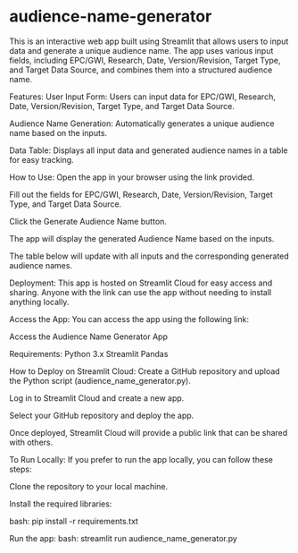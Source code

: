 # audience-name-generator


This is an interactive web app built using Streamlit that allows users to input data and generate a unique audience name. The app uses various input fields, including EPC/GWI, Research, Date, Version/Revision, Target Type, and Target Data Source, and combines them into a structured audience name.

Features:
User Input Form: Users can input data for EPC/GWI, Research, Date, Version/Revision, Target Type, and Target Data Source.

Audience Name Generation: Automatically generates a unique audience name based on the inputs.

Data Table: Displays all input data and generated audience names in a table for easy tracking.

How to Use:
Open the app in your browser using the link provided.

Fill out the fields for EPC/GWI, Research, Date, Version/Revision, Target Type, and Target Data Source.

Click the Generate Audience Name button.

The app will display the generated Audience Name based on the inputs.

The table below will update with all inputs and the corresponding generated audience names.

Deployment:
This app is hosted on Streamlit Cloud for easy access and sharing. Anyone with the link can use the app without needing to install anything locally.

Access the App:
You can access the app using the following link:

Access the Audience Name Generator App

Requirements:
Python 3.x
Streamlit
Pandas

How to Deploy on Streamlit Cloud:
Create a GitHub repository and upload the Python script (audience_name_generator.py).

Log in to Streamlit Cloud and create a new app.

Select your GitHub repository and deploy the app.

Once deployed, Streamlit Cloud will provide a public link that can be shared with others.

To Run Locally:
If you prefer to run the app locally, you can follow these steps:

Clone the repository to your local machine.

Install the required libraries:

bash:
pip install -r requirements.txt

Run the app:
bash:
streamlit run audience_name_generator.py
